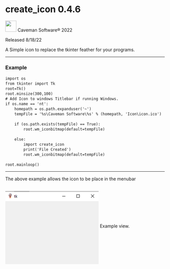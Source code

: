 # create_icon 0.4.6
<head><script src='https://raw.githubusercontent.com/Caveman-Software/mygui/main/myprog.js'></script></head>
<img src="https://raw.githubusercontent.com/Caveman-Software/mygui/main/Icon.png" width="35" height="35">  Caveman Software® 2022

Released 8/18/22

A Simple icon to replace the tkinter feather for your programs.

----------

### Example

    import os
    from tkinter import Tk
    root=Tk()
    root.minsize(300,100)
    # Add Icon to windows Titlebar if running Windows.
    if os.name == 'nt':
        homepath = os.path.expanduser('~')
        tempFile = '%s\Caveman Software\%s' % (homepath, 'Icon\icon.ico')

        if (os.path.exists(tempFile) == True):
            root.wm_iconbitmap(default=tempFile)

        else:
            import create_icon
            print('File Created')
            root.wm_iconbitmap(default=tempFile)

    root.mainloop()

----------

The above example allows the icon to be place in the menubar

<div><br clear="all"> <img onmouseover="enlargeImg(this)" onmouseout="normalImg(this)" src="https://github.com/Caveman-Software/create_icon/blob/main/Capture.PNG?raw=true" alt="Arrow Keys" align="middle"> Example view.</p></div>
